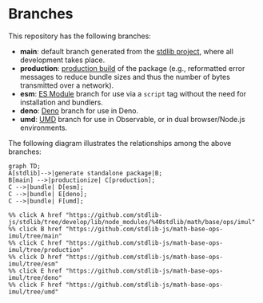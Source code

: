 <!--

@license Apache-2.0

Copyright (c) 2022 The Stdlib Authors.

Licensed under the Apache License, Version 2.0 (the "License");
you may not use this file except in compliance with the License.
You may obtain a copy of the License at

    http://www.apache.org/licenses/LICENSE-2.0

Unless required by applicable law or agreed to in writing, software
distributed under the License is distributed on an "AS IS" BASIS,
WITHOUT WARRANTIES OR CONDITIONS OF ANY KIND, either express or implied.
See the License for the specific language governing permissions and
limitations under the License.

-->

# Branches

This repository has the following branches:

-   **main**: default branch generated from the [stdlib project][stdlib-url], where all development takes place.
-   **production**: [production build][production-url] of the package (e.g., reformatted error messages to reduce bundle sizes and thus the number of bytes transmitted over a network).
-   **esm**: [ES Module][esm-url] branch for use via a `script` tag without the need for installation and bundlers.
-   **deno**: [Deno][deno-url] branch for use in Deno.
-   **umd**: [UMD][umd-url] branch for use in Observable, or in dual browser/Node.js environments.

The following diagram illustrates the relationships among the above branches:

```mermaid
graph TD;
A[stdlib]-->|generate standalone package|B;
B[main] -->|productionize| C[production];
C -->|bundle| D[esm];
C -->|bundle| E[deno];
C -->|bundle| F[umd];

%% click A href "https://github.com/stdlib-js/stdlib/tree/develop/lib/node_modules/%40stdlib/math/base/ops/imul"
%% click B href "https://github.com/stdlib-js/math-base-ops-imul/tree/main"
%% click C href "https://github.com/stdlib-js/math-base-ops-imul/tree/production"
%% click D href "https://github.com/stdlib-js/math-base-ops-imul/tree/esm"
%% click E href "https://github.com/stdlib-js/math-base-ops-imul/tree/deno"
%% click F href "https://github.com/stdlib-js/math-base-ops-imul/tree/umd"
```

[stdlib-url]: https://github.com/stdlib-js/stdlib/tree/develop/lib/node_modules/%40stdlib/math/base/ops/imul
[production-url]: https://github.com/stdlib-js/math-base-ops-imul/tree/production
[deno-url]: https://github.com/stdlib-js/math-base-ops-imul/tree/deno
[umd-url]: https://github.com/stdlib-js/math-base-ops-imul/tree/umd
[esm-url]: https://github.com/stdlib-js/math-base-ops-imul/tree/esm